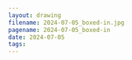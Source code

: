 ```yaml
---
layout: drawing
filename: 2024-07-05_boxed-in.jpg
pagename: 2024-07-05_boxed-in
date: 2024-07-05
tags:
---
```

